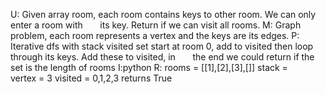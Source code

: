 U: Given array room, each room contains keys to other room. We can only enter a room with       its key. Return if we can visit all rooms.
M: Graph problem, each room represents a vertex and the keys are its edges.
P:
Iterative dfs with stack
visited set
start at room 0, add to visited then loop through its keys. Add these to visited, in        the end we could return if the set is the length of rooms
I:python
R: rooms = [[1],[2],[3],[]]
stack =        vertex = 3
visited = 0,1,2,3
returns True